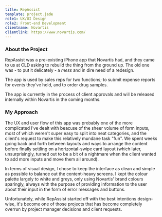 ```yaml
---
title: RepAssist
template: project.jade
role1: UX/UI Design
role2: Front-end Development
clientname: Novartis
clientlink: https://www.novartis.com/
---
```


<div class="col-sm-6">
  <h3>About the Project</h3>
  <p>RepAssist was a pre-existing iPhone app that Novartis had, and they came to us at CLD asking to rebuild the thing from the ground up. The old one was - to put it delicately - a <em>mess</em> and in dire need of a redesign.</p>
  <p>The app is used by sales reps for two functions; to submit expense reports for events they've held, and to order drug samples.</p>
  <p>The app is currently in the process of client approvals and will be released internally within Novartis in the coming months.</p>
</div>

<div class="col-sm-6">
  <h3>My Approach</h3>
  <p>The UX and user flow of this app was probably one of the more complicated I've dealt with beacuse of the sheer volume of form inputs, most of which weren't super easy to split into neat categories, and the client's request to make this relatively mundane task "fun". We spent weeks going back and forth between layouts and ways to arrange the content before finally settling on a horizontal-swipe card layout (which later, unsurprisingly, turned out to be a bit of a nightmare when the client wanted to add more inputs and move them all around).</p>
  <p>In terms of visual design, I chose to keep the interface as clean and simple as possible to balance out the content-heavy screens. I kept the colour palette largely to white and greys, only using Novartis' brand colours sparingly, always with the purpose of providing information to the user about their input in the form of error messages and buttons.</p>
  <p>Unfortunately, while RepAssist started off with the best intentions design-wise, it's become one of those projects that has become completely overrun by project manager decisions and client requests.</p>
</div>